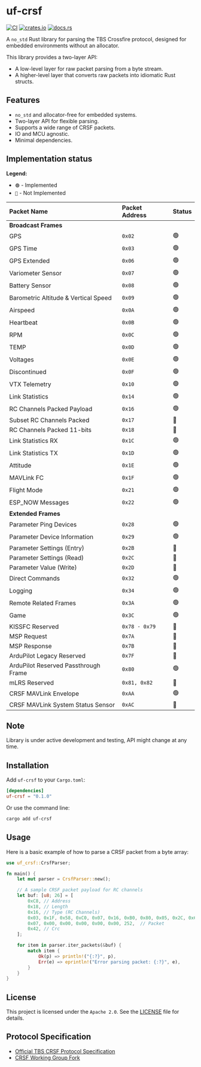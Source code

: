 # uf-crsf

[![CI](https://github.com/jettify/uf-crsf/actions/workflows/CI.yml/badge.svg)](https://github.com/jettify/uf-crsf/actions/workflows/CI.yml)
[![crates.io](https://img.shields.io/crates/v/uf-crsf)](https://crates.io/crates/uf-crsf)
[![docs.rs](https://img.shields.io/docsrs/uf-crsf)](https://docs.rs/uf-crsf/latest/uf_crsf/)

A `no_std` Rust library for parsing the TBS Crossfire protocol, designed for embedded environments without an allocator.

This library provides a two-layer API:

- A low-level layer for raw packet parsing from a byte stream.
- A higher-level layer that converts raw packets into idiomatic Rust structs.

## Features

- `no_std` and allocator-free for embedded systems.
- Two-layer API for flexible parsing.
- Supports a wide range of CRSF packets.
- IO and MCU agnostic.
- Minimal dependencies.

## Implementation status

**Legend:**

- `🟢` - Implemented
- `🔴` - Not Implemented

| Packet Name | Packet Address | Status |
| :--- | :--- | :--- |
| **Broadcast Frames** | | |
| GPS | `0x02` | 🟢 |
| GPS Time | `0x03` | 🟢 |
| GPS Extended | `0x06` | 🟢 |
| Variometer Sensor | `0x07` | 🟢 |
| Battery Sensor | `0x08` | 🟢 |
| Barometric Altitude & Vertical Speed | `0x09` | 🟢 |
| Airspeed | `0x0A` | 🟢 |
| Heartbeat | `0x0B` | 🟢 |
| RPM | `0x0C` | 🟢 |
| TEMP | `0x0D` | 🟢 |
| Voltages | `0x0E` | 🟢 |
| Discontinued | `0x0F` | 🟢 |
| VTX Telemetry | `0x10` | 🟢 |
| Link Statistics | `0x14` | 🟢 |
| RC Channels Packed Payload | `0x16` | 🟢 |
| Subset RC Channels Packed | `0x17` | 🔴 |
| RC Channels Packed 11-bits | `0x18` | 🔴 |
| Link Statistics RX | `0x1C` | 🟢 |
| Link Statistics TX | `0x1D` | 🟢 |
| Attitude | `0x1E` | 🟢 |
| MAVLink FC | `0x1F` | 🟢 |
| Flight Mode | `0x21` | 🟢 |
| ESP_NOW Messages | `0x22` | 🟢 |
| **Extended Frames** | | |
| Parameter Ping Devices | `0x28` | 🟢 |
| Parameter Device Information | `0x29` | 🟢 |
| Parameter Settings (Entry) | `0x2B` | 🔴 |
| Parameter Settings (Read) | `0x2C` | 🔴 |
| Parameter Value (Write) | `0x2D` | 🔴 |
| Direct Commands | `0x32` | 🟢 |
| Logging | `0x34` | 🟢 |
| Remote Related Frames | `0x3A` | 🟢 |
| Game | `0x3C` | 🟢 |
| KISSFC Reserved | `0x78 - 0x79` | 🔴 |
| MSP Request | `0x7A` | 🔴 |
| MSP Response | `0x7B` | 🔴 |
| ArduPilot Legacy Reserved | `0x7F` | 🔴 |
| ArduPilot Reserved Passthrough Frame | `0x80` | 🟢 |
| mLRS Reserved | `0x81, 0x82` | 🔴 |
| CRSF MAVLink Envelope | `0xAA` | 🟢 |
| CRSF MAVLink System Status Sensor | `0xAC` | 🔴 |

## Note

Library is under active development and testing, API might change at any time.

## Installation

Add `uf-crsf` to your `Cargo.toml`:

```toml
[dependencies]
uf-crsf = "0.1.0"
```

Or use the command line:

```bash
cargo add uf-crsf
```

## Usage

Here is a basic example of how to parse a CRSF packet from a byte array:

```rust
use uf_crsf::CrsfParser;

fn main() {
    let mut parser = CrsfParser::new();

    // A sample CRSF packet payload for RC channels
    let buf: [u8; 26] = [
        0xC8, // Address
        0x18, // Length
        0x16, // Type (RC Channels)
        0x03, 0x1F, 0x58, 0xC0, 0x07, 0x16, 0xB0, 0x80, 0x05, 0x2C, 0x60, 0x01, 0x0B, 0xF8, 0xC0,
        0x07, 0x00, 0x00, 0x00, 0x00, 0x00, 252,  // Packet
        0x42, // Crc
    ];

    for item in parser.iter_packets(&buf) {
        match item {
            Ok(p) => println!("{:?}", p),
            Err(e) => eprintln!("Error parsing packet: {:?}", e),
        }
    }
}
```

## License

This project is licensed under the `Apache 2.0`. See the [LICENSE](https://github.com/jettify/uf-crsf/blob/master/LICENSE) file for details.

## Protocol Specification

- [Official TBS CRSF Protocol Specification](https://github.com/tbs-fpv/tbs-crsf-spec)
- [CRSF Working Group Fork](https://github.com/crsf-wg/crsf)
